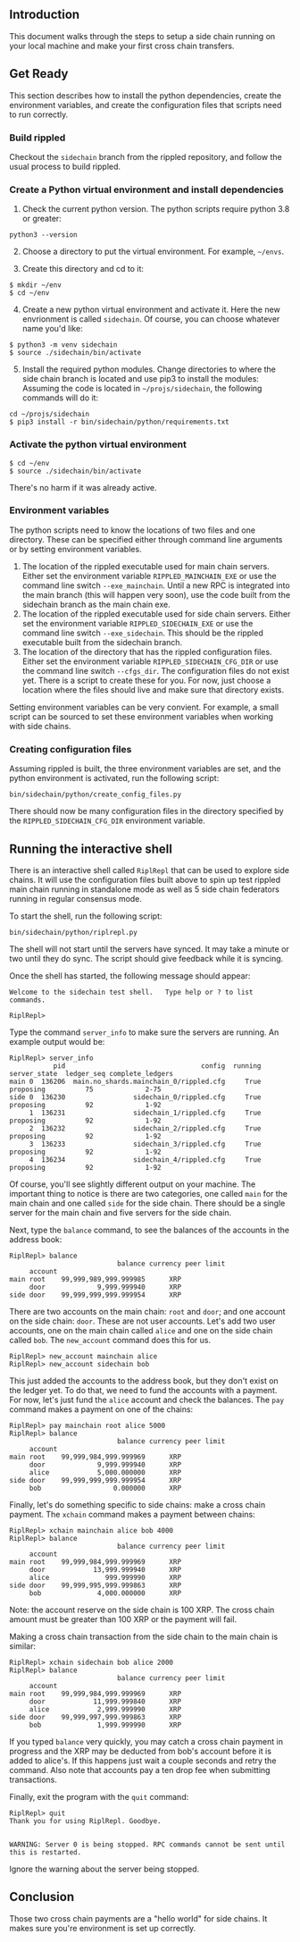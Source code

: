 ## Introduction

This document walks through the steps to setup a side chain running on your local
machine and make your first cross chain transfers.

## Get Ready

This section describes how to install the python dependencies, create the
environment variables, and create the configuration files that scripts need to
run correctly.

### Build rippled

Checkout the `sidechain` branch from the rippled repository, and follow the
usual process to build rippled.

### Create a Python virtual environment and install dependencies

1. Check the current python version. The python scripts require python 3.8 or greater:
```
python3 --version
```

2. Choose a directory to put the virtual environment. For example, `~/envs`.

3. Create this directory and cd to it:
```
$ mkdir ~/env
$ cd ~/env
```

4. Create a new python virtual environment and activate it. Here the new
   envrionment is called `sidechain`. Of course, you can choose whatever name
   you'd like:
```
$ python3 -m venv sidechain                                                    
$ source ./sidechain/bin/activate
```

5. Install the required python modules. Change directories to where the
   side chain branch is located and use pip3 to install the modules: Assuming the
   code is located in `~/projs/sidechain`, the following commands will do it:
```
cd ~/projs/sidechain
$ pip3 install -r bin/sidechain/python/requirements.txt 
```

### Activate the python virtual environment

```
$ cd ~/env
$ source ./sidechain/bin/activate
```

There's no harm if it was already active.

### Environment variables

The python scripts need to know the locations of two files and one directory.
These can be specified either through command line arguments or by setting
environment variables. 

1. The location of the rippled executable used for main chain servers. Either
   set the environment variable `RIPPLED_MAINCHAIN_EXE` or use the command line
   switch `--exe_mainchain`. Until a new RPC is integrated into the main branch
   (this will happen very soon), use the code built from the sidechain branch as
   the main chain exe.
2. The location of the rippled executable used for side chain servers. Either
   set the environment variable `RIPPLED_SIDECHAIN_EXE` or use the command line
   switch `--exe_sidechain`. This should be the rippled executable built from
   the sidechain branch.
3. The location of the directory that has the rippled configuration files.
   Either set the environment variable `RIPPLED_SIDECHAIN_CFG_DIR` or use the
   command line switch `--cfgs_dir`. The configuration files do not exist yet.
   There is a script to create these for you. For now, just choose a location
   where the files should live and make sure that directory exists.
   
Setting environment variables can be very convient. For example, a small script
can be sourced to set these environment variables when working with side chains.


### Creating configuration files

Assuming rippled is built, the three environment variables are set, and the
python environment is activated, run the following script:
```
bin/sidechain/python/create_config_files.py
```

There should now be many configuration files in the directory specified by the
`RIPPLED_SIDECHAIN_CFG_DIR` environment variable.

## Running the interactive shell

There is an interactive shell called `RiplRepl` that can be used to explore
side chains. It will use the configuration files built above to spin up test
rippled main chain running in standalone mode as well as 5 side chain federators
running in regular consensus mode. 

To start the shell, run the following script:
```
bin/sidechain/python/riplrepl.py
```

The shell will not start until the servers have synced. It may take a minute or
two until they do sync. The script should give feedback while it is syncing.

Once the shell has started, the following message should appear:
```
Welcome to the sidechain test shell.   Type help or ? to list commands.

RiplRepl> 
```

Type the command `server_info` to make sure the servers are running. An example output would be:
```
RiplRepl> server_info
           pid                                  config  running server_state  ledger_seq complete_ledgers
main 0  136206  main.no_shards.mainchain_0/rippled.cfg     True    proposing          75             2-75
side 0  136230                 sidechain_0/rippled.cfg     True    proposing          92             1-92
     1  136231                 sidechain_1/rippled.cfg     True    proposing          92             1-92
     2  136232                 sidechain_2/rippled.cfg     True    proposing          92             1-92
     3  136233                 sidechain_3/rippled.cfg     True    proposing          92             1-92
     4  136234                 sidechain_4/rippled.cfg     True    proposing          92             1-92
```

Of course, you'll see slightly different output on your machine. The important
thing to notice is there are two categories, one called `main` for the main chain
and one called `side` for the side chain. There should be a single server for the
main chain and five servers for the side chain.

Next, type the `balance` command, to see the balances of the accounts in the address book:
```
RiplRepl> balance
                           balance currency peer limit
     account                                          
main root    99,999,989,999.999985      XRP           
     door             9,999.999940      XRP           
side door    99,999,999,999.999954      XRP           
```

There are two accounts on the main chain: `root` and `door`; and one account on the side chain: `door`. These are not user accounts. Let's add two user accounts, one on the main chain called `alice` and one on the side chain called `bob`. The `new_account` command does this for us.

```
RiplRepl> new_account mainchain alice
RiplRepl> new_account sidechain bob
```

This just added the accounts to the address book, but they don't exist on the
ledger yet. To do that, we need to fund the accounts with a payment. For now,
let's just fund the `alice` account and check the balances. The `pay` command
makes a payment on one of the chains:

```
RiplRepl> pay mainchain root alice 5000
RiplRepl> balance
                           balance currency peer limit
     account                                          
main root    99,999,984,999.999969      XRP           
     door             9,999.999940      XRP           
     alice            5,000.000000      XRP           
side door    99,999,999,999.999954      XRP           
     bob                  0.000000      XRP      
```

Finally, let's do something specific to side chains: make a cross chain payment.
The `xchain` command makes a payment between chains:

```
RiplRepl> xchain mainchain alice bob 4000
RiplRepl> balance
                           balance currency peer limit
     account                                          
main root    99,999,984,999.999969      XRP           
     door            13,999.999940      XRP           
     alice              999.999990      XRP           
side door    99,999,995,999.999863      XRP           
     bob              4,000.000000      XRP           
```

Note: the account reserve on the side chain is 100 XRP. The cross chain amount
must be greater than 100 XRP or the payment will fail.

Making a cross chain transaction from the side chain to the main chain is similar:
```
RiplRepl> xchain sidechain bob alice 2000
RiplRepl> balance
                           balance currency peer limit
     account                                          
main root    99,999,984,999.999969      XRP           
     door            11,999.999840      XRP           
     alice            2,999.999990      XRP           
side door    99,999,997,999.999863      XRP           
     bob              1,999.999990      XRP    
```

If you typed `balance` very quickly, you may catch a cross chain payment in
progress and the XRP may be deducted from bob's account before it is added to
alice's. If this happens just wait a couple seconds and retry the command. Also
note that accounts pay a ten drop fee when submitting transactions.

Finally, exit the program with the `quit` command:
```
RiplRepl> quit
Thank you for using RiplRepl. Goodbye.


WARNING: Server 0 is being stopped. RPC commands cannot be sent until this is restarted.
```

Ignore the warning about the server being stopped.

## Conclusion

Those two cross chain payments are a "hello world" for side chains. It makes sure
you're environment is set up correctly.
